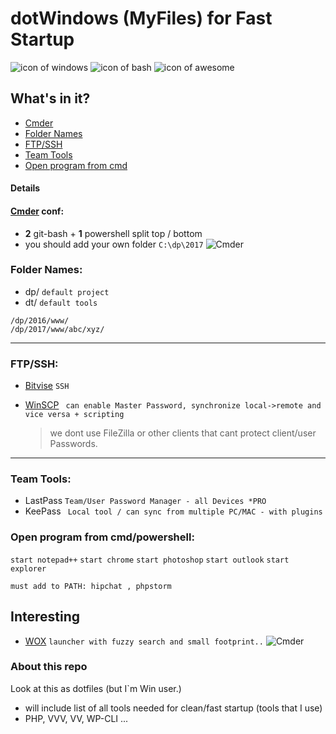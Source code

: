 dotWindows (MyFiles) for Fast Startup
===================
![icon of windows](https://raw.githubusercontent.com/apsolut/dotwindows/master/assets/images/icons/icon-decom-windows-02.png)
![icon of bash](https://raw.githubusercontent.com/apsolut/dotwindows/master/assets/images/icons/icon-decom-bash.png)
![icon of awesome](https://raw.githubusercontent.com/apsolut/dotwindows/master/assets/images/icons/icon-decom-awesome.png)



## What's in it?

- [Cmder](#cmder-conf)
- [Folder Names](#folder-names)
- [FTP/SSH](#ftpssh)
- [Team Tools](#team-tools)
- [Open program from cmd](#open-pgoram-from-cmd)




#### Details

#### [Cmder](http://cmder.net/) conf:

* **2** git-bash + **1** powershell split top / bottom
* you should add your own folder ``` C:\dp\2017 ```
![Cmder](https://raw.githubusercontent.com/apsolut/dotwindows/master/assets/images/cmder-look-and-feel-2-split-small.png)


### Folder Names:
 - dp/ `default project`
 - dt/ `default tools`
``` 
/dp/2016/www/
/dp/2017/www/abc/xyz/
```
--- 

### FTP/SSH:
- [Bitvise](https://www.bitvise.com/) ``` SSH ```
- [WinSCP](https://winscp.net/eng/index.php)
``` can enable Master Password, synchronize local->remote and vice versa + scripting```
 
  > we dont use FileZilla or other clients that cant protect client/user Passwords.
--- 

### Team Tools:
* LastPass ```Team/User Password Manager - all Devices *PRO```
* KeePass ``` Local tool / can sync from multiple PC/MAC - with plugins```



### Open program from cmd/powershell:
```start notepad++```
```start chrome```
```start photoshop```
```start outlook```
```start explorer```



```
must add to PATH: hipchat , phpstorm
```
 

## Interesting
- [WOX](https://winscp.net/eng/index.php) ```launcher with fuzzy search and small footprint..```
![Cmder](https://raw.githubusercontent.com/apsolut/dotwindows/master/assets/images/wox-launcher-for-windows-01.gif)


### About this repo


Look at this as dotfiles (but I`m Win user.)
 - will include list of all tools needed for clean/fast startup (tools that I use)
 - PHP, VVV, VV, WP-CLI ...


